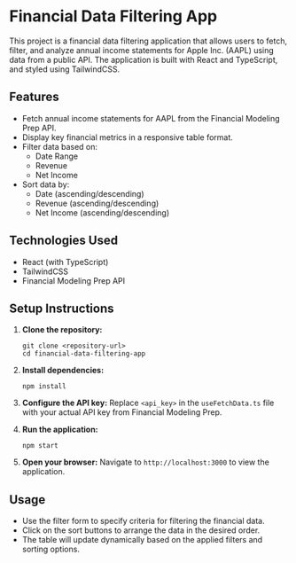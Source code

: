 # Financial Data Filtering App

This project is a financial data filtering application that allows users to fetch, filter, and analyze annual income statements for Apple Inc. (AAPL) using data from a public API. The application is built with React and TypeScript, and styled using TailwindCSS.

## Features

- Fetch annual income statements for AAPL from the Financial Modeling Prep API.
- Display key financial metrics in a responsive table format.
- Filter data based on:
  - Date Range
  - Revenue
  - Net Income
- Sort data by:
  - Date (ascending/descending)
  - Revenue (ascending/descending)
  - Net Income (ascending/descending)

## Technologies Used

- React (with TypeScript)
- TailwindCSS
- Financial Modeling Prep API

## Setup Instructions

1. **Clone the repository:**
   ```
   git clone <repository-url>
   cd financial-data-filtering-app
   ```

2. **Install dependencies:**
   ```
   npm install
   ```

3. **Configure the API key:**
   Replace `<api_key>` in the `useFetchData.ts` file with your actual API key from Financial Modeling Prep.

4. **Run the application:**
   ```
   npm start
   ```

5. **Open your browser:**
   Navigate to `http://localhost:3000` to view the application.

## Usage

- Use the filter form to specify criteria for filtering the financial data.
- Click on the sort buttons to arrange the data in the desired order.
- The table will update dynamically based on the applied filters and sorting options.
